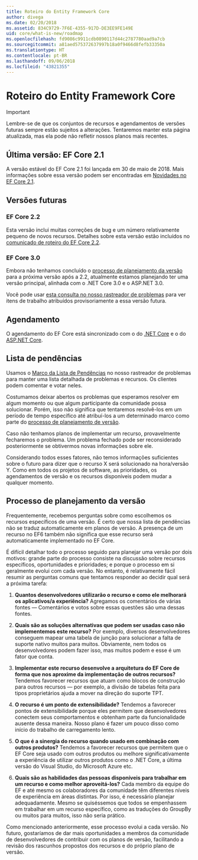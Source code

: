 ```yaml
---
title: Roteiro do Entity Framework Core
author: divega
ms.date: 02/20/2018
ms.assetid: 834C9729-7F6E-4355-917D-DE3EE9FE149E
uid: core/what-is-new/roadmap
ms.openlocfilehash: fd9086c9911cdb0890117d44c2787780aad9a7cb
ms.sourcegitcommit: a81aed575372637997b18a0f9466d8fefb33350a
ms.translationtype: HT
ms.contentlocale: pt-BR
ms.lasthandoff: 09/06/2018
ms.locfileid: "43821355"
---
```

# <a name="entity-framework-core-roadmap"></a>Roteiro do Entity Framework Core

> [!IMPORTANT]
> Lembre-se de que os conjuntos de recursos e agendamentos de versões futuras sempre estão sujeitos a alterações. Tentaremos manter esta página atualizada, mas ela pode não refletir nossos planos mais recentes.

## <a name="last-release-ef-core-21"></a>Última versão: EF Core 2.1

A versão estável do EF Core 2.1 foi lançada em 30 de maio de 2018. Mais informações sobre essa versão podem ser encontradas em [Novidades no EF Core 2.1](xref:core/what-is-new/ef-core-2.1).

## <a name="future-releases"></a>Versões futuras

### <a name="ef-core-22"></a>EF Core 2.2

Esta versão inclui muitas correções de bug e um número relativamente pequeno de novos recursos. Detalhes sobre esta versão estão incluídos no [comunicado de roteiro do EF Core 2.2](https://github.com/aspnet/Announcements/issues/308). 

### <a name="ef-core-30"></a>EF Core 3.0

Embora não tenhamos concluído o [processo de planejamento da versão](#release-planning-process) para a próxima versão após a 2.2, atualmente estamos planejando ter uma versão principal, alinhada com o .NET Core 3.0 e o ASP.NET 3.0. 

Você pode usar [esta consulta no nosso rastreador de problemas](https://github.com/aspnet/EntityFrameworkCore/issues?q=is%3Aopen+is%3Aissue+milestone%3A3.0.0+sort%3Areactions-%2B1-desc) para ver itens de trabalho atribuídos provisoriamente a essa versão futura.

## <a name="schedule"></a>Agendamento

O agendamento do EF Core está sincronizado com o do [.NET Core](https://github.com/dotnet/core/blob/master/roadmap.md) e o do [ASP.NET Core](https://github.com/aspnet/Home/wiki/Roadmap).

## <a name="backlog"></a>Lista de pendências

Usamos o [Marco da Lista de Pendências](https://github.com/aspnet/EntityFrameworkCore/issues?q=is%3Aopen+is%3Aissue+milestone%3ABacklog+sort%3Areactions-%2B1-desc) no nosso rastreador de problemas para manter uma lista detalhada de problemas e recursos. Os clientes podem comentar e votar neles.

Costumamos deixar abertos os problemas que esperamos resolver em algum momento ou que algum participante da comunidade possa solucionar. Porém, isso não significa que tentaremos resolvê-los em um período de tempo específico até atribuí-los a um determinado marco como parte do [processo de planejamento de versão](#release-planning-process).

Caso não tenhamos planos de implementar um recurso, provavelmente fecharemos o problema. Um problema fechado pode ser reconsiderado posteriormente se obtivermos novas informações sobre ele.

Considerando todos esses fatores, não temos informações suficientes sobre o futuro para dizer que o recurso X será solucionado na hora/versão Y. Como em todos os projetos de software, as prioridades, os agendamentos de versão e os recursos disponíveis podem mudar a qualquer momento.

## <a name="release-planning-process"></a>Processo de planejamento da versão

Frequentemente, recebemos perguntas sobre como escolhemos os recursos específicos de uma versão. É certo que nossa lista de pendências não se traduz automaticamente em planos de versão. A presença de um recurso no EF6 também não significa que esse recurso será automaticamente implementado no EF Core.

É difícil detalhar todo o processo seguido para planejar uma versão por dois motivos: grande parte do processo consiste na discussão sobre recursos específicos, oportunidades e prioridades; e porque o processo em si geralmente evolui com cada versão. No entanto, é relativamente fácil resumir as perguntas comuns que tentamos responder ao decidir qual será a próxima tarefa:

1. **Quantos desenvolvedores utilizarão o recurso e como ele melhorará os aplicativos/a experiência?** Agregamos os comentários de várias fontes — Comentários e votos sobre essas questões são uma dessas fontes.

2. **Quais são as soluções alternativas que podem ser usadas caso não implementemos este recurso?** Por exemplo, diversos desenvolvedores conseguem mapear uma tabela de junção para solucionar a falta de suporte nativo muitos para muitos. Obviamente, nem todos os desenvolvedores podem fazer isso, mas muitos podem e esse é um fator que conta.

3. **Implementar este recurso desenvolve a arquitetura do EF Core de forma que nos aproxime da implementação de outros recursos?** Tendemos favorecer recursos que atuam como blocos de construção para outros recursos — por exemplo, a divisão de tabelas feita para tipos proprietários ajuda a mover na direção do suporte TPT.

4. **O recurso é um ponto de extensibilidade?** Tendemos a favorecer pontos de extensibilidade porque eles permitem que desenvolvedores conectem seus comportamentos e obtenham parte da funcionalidade ausente dessa maneira. Nosso plano é fazer um pouco disso como início do trabalho de carregamento lento.

5. **O que é a sinergia do recurso quando usado em combinação com outros produtos?** Tendemos a favorecer recursos que permitem que o EF Core seja usado com outros produtos ou melhore significativamente a experiência de utilizar outros produtos como o .NET Core, a última versão do Visual Studio, do Microsoft Azure etc.

6. **Quais são as habilidades das pessoas disponíveis para trabalhar em um recurso e como melhor aproveitá-los?** Cada membro da equipe do EF e até mesmo os colaboradores da comunidade têm diferentes níveis de experiência em áreas distintas. Por isso, é necessário planejar adequadamente. Mesmo se quiséssemos que todos se empenhassem em trabalhar em um recurso específico, como as traduções do GroupBy ou muitos para muitos, isso não seria prático.

Como mencionado anteriormente, esse processo evolui a cada versão. No futuro, gostaríamos de dar mais oportunidades a membros da comunidade de desenvolvedores de contribuir com os planos de versão, facilitando a revisão dos rascunhos propostos dos recursos e do próprio plano de versão.
